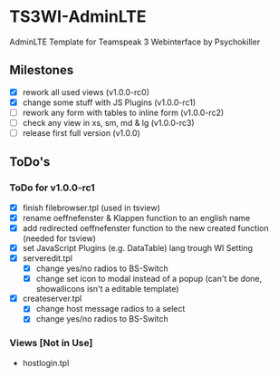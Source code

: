 # TS3WI-AdminLTE 
AdminLTE Template for Teamspeak 3 Webinterface by Psychokiller

## Milestones
 - [x] rework all used views (v1.0.0-rc0)
 - [x] change some stuff with JS Plugins (v1.0.0-rc1)
 - [ ] rework any form with tables to inline form (v1.0.0-rc2)
 - [ ] check any view in xs, sm, md & lg (v1.0.0-rc3)
 - [ ] release first full version (v1.0.0)

## ToDo's

### ToDo for v1.0.0-rc1
- [x] finish filebrowser.tpl (used in tsview)
- [x] rename oeffnefenster & Klappen function to an english name
- [x] add redirected oeffnefenster function to the new created function (needed for tsview) 
- [x] set JavaScript Plugins (e.g. DataTable) lang trough WI Setting
- [x] serveredit.tpl
   - [x] change yes/no radios to BS-Switch
   - [x] change set icon to modal instead of a popup (can't be done, showallicons isn't a editable template)
- [x] createserver.tpl
   - [x] change host message radios to a select
   - [x] change yes/no radios to BS-Switch

### Views [Not in Use]
- hostlogin.tpl
